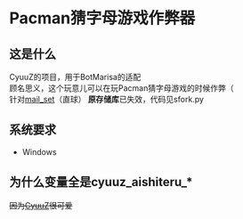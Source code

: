 # Pacman猜字母游戏作弊器
## 这是什么
CyuuZ的项目，用于BotMarisa的适配  
顾名思义，这个玩意儿可以在玩Pacman猜字母游戏的时候作弊（  
针对[mail_set](https://github.com/mailset)（直球）
**原存储库**已失效，代码见sfork.py
## 系统要求
- Windows
## 为什么变量全是cyuuz_aishiteru_*
~~因为[CyuuZ](https://github.com/cyuuz-chan)很可爱~~
